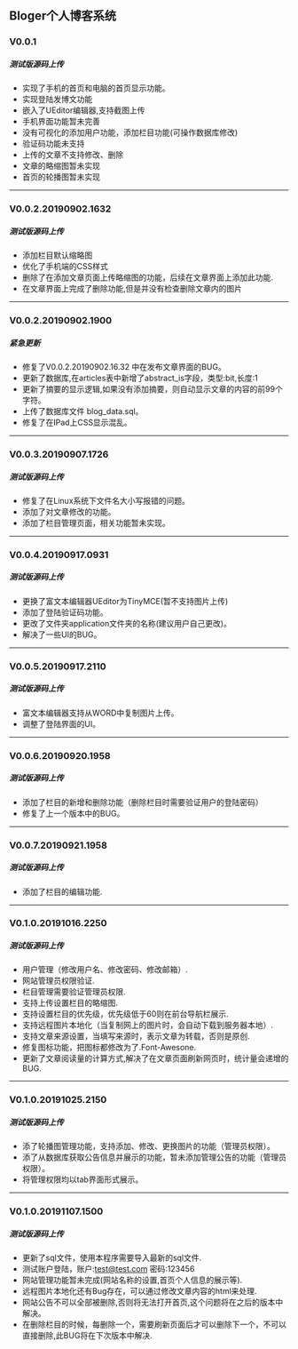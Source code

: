 ## Bloger个人博客系统



### V0.0.1
##### 测试版源码上传
* 实现了手机的首页和电脑的首页显示功能。
* 实现登陆发博文功能
* 嵌入了UEditor编辑器,支持截图上传
* 手机界面功能暂未完善
* 没有可视化的添加用户功能，添加栏目功能(可操作数据库修改)
* 验证码功能未支持
* 上传的文章不支持修改、删除
* 文章的略缩图暂未实现
* 首页的轮播图暂未实现

------

### V0.0.2.20190902.1632

##### 测试版源码上传

- 添加栏目默认缩略图
- 优化了手机端的CSS样式
- 删除了在添加文章页面上传略缩图的功能，后续在文章界面上添加此功能.
- 在文章界面上完成了删除功能,但是并没有检查删除文章内的图片

------

### V0.0.2.20190902.1900

##### 紧急更新

- 修复了V0.0.2.20190902.16.32 中在发布文章界面的BUG。
- 更新了数据库,在articles表中新增了abstract_is字段，类型:bit,长度:1
- 更新了摘要的显示逻辑,如果没有添加摘要，则自动显示文章的内容的前99个字符。
- 上传了数据库文件 blog_data.sql。
- 修复了在IPad上CSS显示混乱。

------

### V0.0.3.20190907.1726

##### 测试版源码上传

- 修复了在Linux系统下文件名大小写报错的问题。
- 添加了对文章修改的功能。
- 添加了栏目管理页面，相关功能暂未实现。

------

### V0.0.4.20190917.0931

##### 测试版源码上传

- 更换了富文本编辑器UEditor为TinyMCE(暂不支持图片上传)
- 添加了登陆验证码功能。
- 更改了文件夹application文件夹的名称(建议用户自己更改)。
- 解决了一些UI的BUG。

------

### V0.0.5.20190917.2110

##### 测试版源码上传

- 富文本编辑器支持从WORD中复制图片上传。
- 调整了登陆界面的UI。

------

### V0.0.6.20190920.1958

##### 测试版源码上传

- 添加了栏目的新增和删除功能（删除栏目时需要验证用户的登陆密码）
- 修复了上一个版本中的BUG。

------

### V0.0.7.20190921.1958

##### 测试版源码上传

- 添加了栏目的编辑功能.

------

### V0.1.0.20191016.2250

##### 测试版源码上传

- 用户管理（修改用户名、修改密码、修改邮箱）.
- 网站管理员权限验证.
- 栏目管理需要验证管理员权限.
- 支持上传设置栏目的略缩图.
- 支持设置栏目的优先级，优先级低于60则在前台导航栏展示.
- 支持远程图片本地化（当复制网上的图片时，会自动下载到服务器本地）.
- 支持文章来源设置，当填写来源时，表示文章为转载，否则是原创.
- 修复图标功能，把图标都修改为了.Font-Awesone.
- 更新了文章阅读量的计算方式,解决了在文章页面刷新网页时，统计量会递增的BUG.

------

### V0.1.0.20191025.2150

##### 测试版源码上传

- 添了轮播图管理功能，支持添加、修改、更换图片的功能（管理员权限）。
- 添了从数据库获取公告信息并展示的功能，暂未添加管理公告的功能（管理员权限）。
- 将管理权限均以tab界面形式展示。

------

### V0.1.0.20191107.1500

##### 测试版源码上传

- 更新了sql文件，使用本程序需要导入最新的sql文件.
- 测试账户登陆，账户:test@test.com 密码:123456
- 网站管理功能暂未完成(网站名称的设置,首页个人信息的展示等).
- 远程图片本地化还有Bug存在，可以通过修改文章内容的html来处理.
- 网站公告不可以全部被删除,否则将无法打开首页,这个问题将在之后的版本中解决。
- 在删除栏目的时候，每删除一个，需要刷新页面后才可以删除下一个，不可以直接删除,此BUG将在下次版本中解决.

